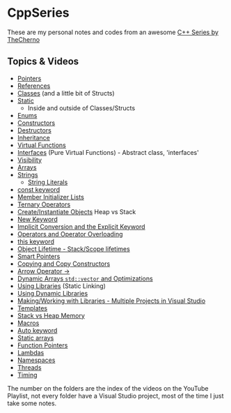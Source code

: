 # CppSeries

These are my personal notes and codes from an awesome [C++ Series by TheCherno](https://www.youtube.com/watch?v=18c3MTX0PK0&list=PLlrATfBNZ98dudnM48yfGUldqGD0S4FFb)

## Topics & Videos

* [Pointers](016-Pointers/Pointers.md)
* [References](017-References/References.md)
* [Classes](018-Classes/Classes.md) (and a little bit of Structs)
* [Static](021-Static/Static.md)
  * Inside and outside of Classes/Structs
* [Enums](024-Enums/Enums.md)
* [Constructors](025-Constructors/Constructors.md)
* [Destructors](026-Destructors/Destructors.md)
* [Inheritance](027-Inheritance/Inheritance.md)
* [Virtual Functions](028-VirtualFunctions/VirtualFunctions.md)
* [Interfaces](029-Interfaces/Interfaces.md) (Pure Virtual Functions) - Abstract class, 'interfaces'
* [Visibility](030-Visibility/Visibility.md)
* [Arrays](031-Arrays/Arrays.md)
* [Strings](032-Strings/Strings.md)
  * [String Literals](032-Strings/StringLiterals.md)
* [const keyword](034-Const/Const.md)
* [Member Initializer Lists](036-MemberInitializerLists/MemberInitializerLists.md)
* [Ternary Operators](037-TernaryOperators/TernaryOperators.md)
* [Create/Instantiate Objects](038-InstantiateObjects/InstantiateObjects.md) Heap vs Stack
* [New Keyword](039-NewKeyword/NewKeyword.md)
* [Implicit Conversion and the Explicit Keyword](./040-ImplicitExplicit/ImplicitExplicit.md)
* [Operators and Operator Overloading](041-OperatorOverloading/OperatorOverloading.md)
* [this keyword](042-ThisKeyword/ThisKeyword.md)
* [Object Lifetime - Stack/Scope lifetimes](043-ObjectLifetime/ObjectLifetime.md)
* [Smart Pointers](044-SmartPointers/SmartPointers.md)
* [Copying and Copy Constructors](045-CopyingAndCopyingConstructors/CopyingAndCopyingConstructors.md)
* [Arrow Operator ->](046-ArrowOperator/ArrowOperator.md)
* [Dynamic Arrays `std::vector` and Optimizations](047-DynamicArrays/DynamicArrays.md)
* [Using Libraries](049-UsingLibraries/UsingLibraries.md) (Static Linking)
* [Using Dynamic Libraries](050-UsingDynamicLibraries/UsingDynamicLibraries.md)
* [Making/Working with Libraries - Multiple Projects in Visual Studio](051-MakingAndWorkingWithLibraries/Game)
* [Templates](053-Templates/Templates.md)
* [Stack vs Heap Memory](054-StackVsHeapMemory/StackVsHeapMemory.md)
* [Macros](055-Macros/Macros.md)
* [Auto keyword](056-AutoKeyword/AutoKeyword.md)
* [Static arrays](057-StaticArrays/StaticArrays.md)
* [Function Pointers](058-FunctionPointers/FunctionPointers.md)
* [Lambdas](059-Lambdas/Lambdas.md)
* [Namespaces](061-Namespaces/Namespaces.md)
* [Threads](062-Threads/Threads.md)
* [Timing](063-Timing/Timing.md)

The number on the folders are the index of the videos on the YouTube Playlist, not every folder have a Visual Studio project, most of the time I just take some notes.
